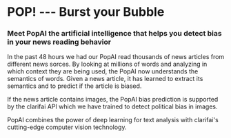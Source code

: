 # POP!   --- Burst your Bubble


### Meet PopAI the artificial intelligence that helps you detect bias in your news reading behavior

In the past 48 hours we had our PopAI read thousands of news articles from different news sorces.
By looking at millions of words and analyzing in which context they are being used, the PopAI now understands the semantics of words. Given a news article, it has learned to extract its semantics and to predict if the article is biased.

If the news article contains images, the PopAI bias prediction is supported by the clarifai API which we have trained to detect political bias in images.

PopAI combines the power of deep learning for text analysis with clarifai's cutting-edge computer vision technology.
